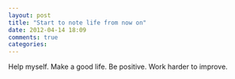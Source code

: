 ```yaml
---
layout: post
title: "Start to note life from now on"
date: 2012-04-14 18:09
comments: true
categories: 
---
```


Help myself.
Make a good life.
Be positive.
Work harder to improve.
